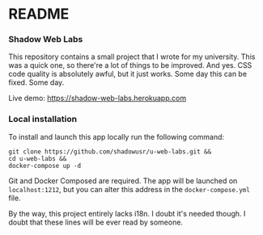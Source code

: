 # README #

### Shadow Web Labs ###
This repository contains a small project that I wrote for my university. This was a quick one, so there're a lot of things to be improved. And yes. CSS code quality is absolutely awful, but it just works. Some day this can be fixed. Some day.

Live demo: https://shadow-web-labs.herokuapp.com

### Local installation ###
To install and launch this app locally run the following command:

```
git clone https://github.com/shadowusr/u-web-labs.git &&
cd u-web-labs &&
docker-compose up -d
```
Git and Docker Composed are required. The app will be launched on `localhost:1212`, but you can alter this address in the `docker-compose.yml` file.

By the way, this project entirely lacks i18n. I doubt it's needed though. I doubt that these lines will be ever read by someone.
